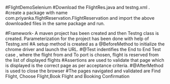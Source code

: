 #FlightDemoSelenium
#Download the FlightRes.java and testng.xml .
#create a package with name com.priyanka.flightReservation.FlightReservation and import the above downloaded files in the same package and run.



#Framework- A maven project has been created and then Testng class is created. Parameterization for the project has been done with help of Testng.xml
#A setup method is created as a @BeforeMethod to initialize the chrome driver and launch the URL.
#@Test indentifies the End to End Test case , where the flight from and To port is chosen, flight is reserved from the list of displayed flights
#Assertions are used to validate that page which is displayed is the correct page as per acceptance criteria.
#@AfterMethod is used to close the browser
#The pages navigated and validated are Find Flight, Choose Flight,Book Flight and Booking Confirmation
